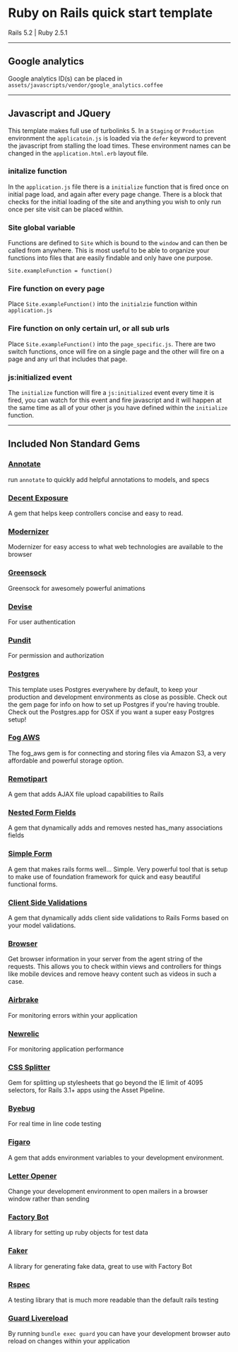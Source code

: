 # Ruby on Rails quick start template

Rails 5.2 | Ruby 2.5.1

------------


## Google analytics

Google analytics ID(s) can be placed in `assets/javascripts/vendor/google_analytics.coffee`

------------


## Javascript and JQuery

This template makes full use of turbolinks 5. In a `Staging` or `Production` environment the `applicatoin.js` is loaded via the `defer` keyword to prevent the javascript from stalling the load times. These environment names can be changed in the `application.html.erb` layout file.

### initalize function

In the `application.js` file there is a `initialize` function that is fired once on initial page load, and again after every page change. There is a block that checks for the initial loading of the site and anything you wish to only run once per site visit can be placed within.

### Site global variable

Functions are defined to `Site` which is bound to the `window` and can then be called from anywhere. This is most useful to be able to organize your functions into files that are easily findable and only have one purpose.

`Site.exampleFunction = function()`

### Fire function on every page

Place `Site.exampleFunction()` into the `initialzie` function within `application.js`

### Fire function on only certain url, or all sub urls

Place `Site.exampleFunction()` into the `page_specific.js`. There are two switch functions, once will fire on a single page and the other will fire on a page and any url that includes that page.

### js:initialized event

The `initialize` function will fire a `js:initialized` event every time it is fired, you can watch for this event and fire javascript and it will happen at the same time as all of your other js you have defined within the `initialize` function.

------------

## Included Non Standard Gems

### [Annotate](https://github.com/ctran/annotate_models "Annotate")
run `annotate` to quickly add helpful annotations to models, and specs

### [Decent Exposure](https://github.com/hashrocket/decent_exposure "Decent Exposure")
A gem that helps keep controllers concise and easy to read.

### [Modernizer](https://github.com/russfrisch/modernizr-rails "Modernizer")
Modernizer for easy access to what web technologies are available to the browser

### [Greensock](https://github.com/robertpataki/greensock-rails "Greensock")
Greensock for awesomely powerful animations

### [Devise](https://github.com/plataformatec/devise "Devise")
For user authentication

### [Pundit](https://github.com/varvet/pundit "Pundit")
For permission and authorization

### [Postgres](https://github.com/ged/ruby-pg "Postgres")
This template uses Postgres everywhere by default, to keep your production and development environments as close as possible. Check out the gem page for info on how to set up Postgres if you're having trouble. Check out the Postgres.app for OSX if you want a super easy Postgres setup!

### [Fog AWS](https://github.com/fog/fog-aws "Fog AWS")
The fog_aws gem is for connecting and storing files via Amazon S3, a very affordable and powerful storage option.

### [Remotipart](https://github.com/JangoSteve/remotipart "Remotipart")
A gem that adds AJAX file upload capabilities to Rails

### [Nested Form Fields](https://github.com/ncri/nested_form_fields "Nested Form Fields")
A gem that dynamically adds and removes nested has_many associations fields

### [Simple Form](https://github.com/plataformatec/simple_form "Simple Form")
A gem that makes rails forms well... Simple. Very powerful tool that is setup to make use of foundation framework for quick and easy beautiful functional forms.

### [Client Side Validations](https://github.com/DavyJonesLocker/client_side_validations "Client Side Validations")
A gem that dynamically adds client side validations to Rails Forms based on your model validations.

### [Browser](https://github.com/fnando/browser "Browser")
Get browser information in your server from the agent string of the requests. This allows you to check within views and controllers for things like mobile devices and remove heavy content such as videos in such a case.

### [Airbrake](https://github.com/airbrake/airbrake "Airbrake")
For monitoring errors within your application

### [Newrelic](https://github.com/newrelic/rpm "Newrelic")
For monitoring application performance

### [CSS Splitter](https://github.com/zweilove/css_splitterhttp:// "CSS Splitter")
Gem for splitting up stylesheets that go beyond the IE limit of 4095 selectors, for Rails 3.1+ apps using the Asset Pipeline.

### [Byebug](https://github.com/deivid-rodriguez/byebug "Byebug")
For real time in line code testing

### [Figaro](https://github.com/laserlemon/figaro "Figaro")
A gem that adds environment variables to your development environment.

### [Letter Opener](https://github.com/ryanb/letter_opener "Letter Opener")
Change your development environment to open mailers in a browser window rather than sending

### [Factory Bot](https://github.com/thoughtbot/factory_bot "Factory Bot")
A library for setting up ruby objects for test data

### [Faker](https://github.com/stympy/faker "Faker")
A library for generating fake data, great to use with Factory Bot

### [Rspec](https://github.com/rspec/rspec-rails "Rspec")
A testing library that is much more readable than the default rails testing

### [Guard Livereload](https://github.com/guard/guard-livereload "Guard Livereload")
By running `bundle exec guard` you can have your development browser auto reload on changes within your application
